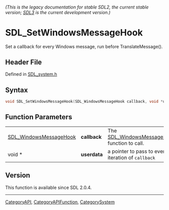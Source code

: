 ###### (This is the legacy documentation for stable SDL2, the current stable version; [SDL3](https://wiki.libsdl.org/SDL3/) is the current development version.)
# SDL_SetWindowsMessageHook

Set a callback for every Windows message, run before TranslateMessage().

## Header File

Defined in [SDL_system.h](https://github.com/libsdl-org/SDL/blob/SDL2/include/SDL_system.h)

## Syntax

```c
void SDL_SetWindowsMessageHook(SDL_WindowsMessageHook callback, void *userdata);
```

## Function Parameters

|                                                  |              |                                                                        |
| ------------------------------------------------ | ------------ | ---------------------------------------------------------------------- |
| [SDL_WindowsMessageHook](SDL_WindowsMessageHook) | **callback** | The [SDL_WindowsMessageHook](SDL_WindowsMessageHook) function to call. |
| void *                                           | **userdata** | a pointer to pass to every iteration of `callback`                     |

## Version

This function is available since SDL 2.0.4.

----
[CategoryAPI](CategoryAPI), [CategoryAPIFunction](CategoryAPIFunction), [CategorySystem](CategorySystem)

